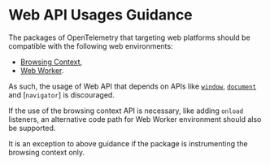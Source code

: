 # Web API Usages Guidance

The packages of OpenTelemetry that targeting web platforms should be compatible
with the following web environments:

- [Browsing Context](https://developer.mozilla.org/en-US/docs/Glossary/Browsing_context),
- [Web Worker](https://developer.mozilla.org/en-US/docs/Web/API/Web_Workers_API/Functions_and_classes_available_to_workers).

As such, the usage of Web API that depends on APIs like [`window`],
[`document`] and [`navigator`] is discouraged.

If the use of the browsing context API is necessary, like adding `onload`
listeners, an alternative code path for Web Worker environment should also be
supported.

It is an exception to above guidance if the package is instrumenting the
browsing context only.

[`window`]: https://developer.mozilla.org/en-US/docs/Web/API/window
[`document`]: https://developer.mozilla.org/en-US/docs/Web/API/Document
[`navigator]: https://developer.mozilla.org/en-US/docs/Web/API/Navigator
